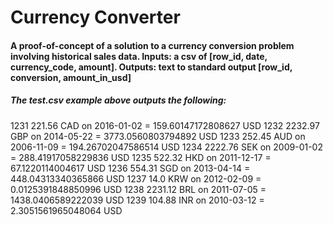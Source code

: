 # Currency Converter
#### A proof-of-concept of a solution to a currency conversion problem involving historical sales data. Inputs: a csv of [row_id, date, currency_code, amount]. Outputs: text to standard output [row_id, conversion, amount_in_usd]

##### The test.csv example above outputs the following:
1231 221.56 CAD on 2016-01-02 = 159.60147172808627 USD
1232 2232.97 GBP on 2014-05-22 = 3773.0560803794892 USD
1233 252.45 AUD on 2006-11-09 = 194.26702047586514 USD
1234 2222.76 SEK on 2009-01-02 = 288.41917058229836 USD
1235 522.32 HKD on 2011-12-17 = 67.1220114004617 USD
1236 554.31 SGD on 2013-04-14 = 448.04313340365866 USD
1237 14.0 KRW on 2012-02-09 = 0.0125391848850996 USD
1238 2231.12 BRL on 2011-07-05 = 1438.0406589222039 USD
1239 104.88 INR on 2010-03-12 = 2.3051561965048064 USD
